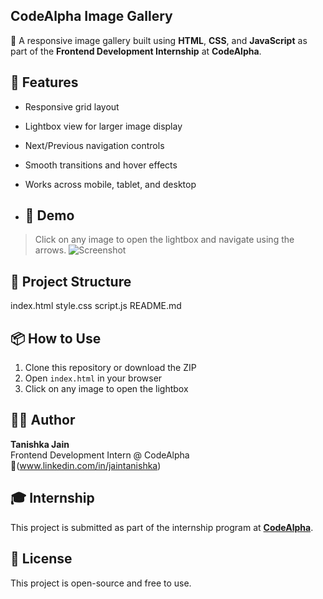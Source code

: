 ## CodeAlpha Image Gallery

🎨 A responsive image gallery built using **HTML**, **CSS**, and **JavaScript** as part of the **Frontend Development Internship** at **CodeAlpha**.

## 🌟 Features

- Responsive grid layout
- Lightbox view for larger image display
- Next/Previous navigation controls
- Smooth transitions and hover effects
- Works across mobile, tablet, and desktop

- ## 📸 Demo

> Click on any image to open the lightbox and navigate using the arrows.
![Screenshot]()

## 📁 Project Structure

index.html
style.css
script.js
README.md

## 📦 How to Use

1. Clone this repository or download the ZIP
2. Open `index.html` in your browser
3. Click on any image to open the lightbox

## 👩‍💻 Author

**Tanishka Jain**  
Frontend Development Intern @ CodeAlpha  
🔗(www.linkedin.com/in/jaintanishka)

## 🎓 Internship

This project is submitted as part of the internship program at **[CodeAlpha](https://codealpha.tech)**.

## 📜 License

This project is open-source and free to use.

